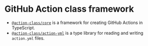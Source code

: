 # GitHub Action class framework

- [`@action-class/core`](packages/core) is a framework for creating GitHub Actions in TypeScript.
- [`@action-class/action-yml`](packages/action-yml) is a type library for reading and writing `action.yml` files.
